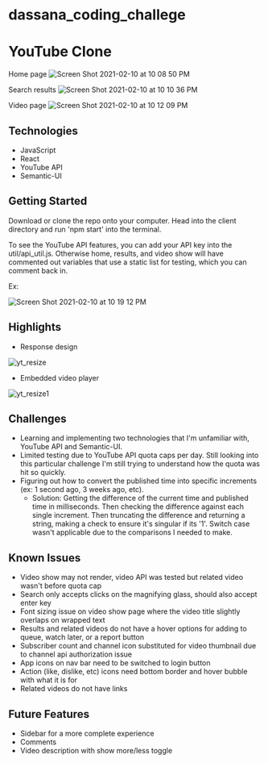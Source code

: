 # dassana_coding_challege
# YouTube Clone

Home page
![Screen Shot 2021-02-10 at 10 08 50 PM](https://user-images.githubusercontent.com/52799217/107607117-28270880-6bed-11eb-8b54-025b287fcb64.png)

Search results
![Screen Shot 2021-02-10 at 10 10 36 PM](https://user-images.githubusercontent.com/52799217/107607119-29f0cc00-6bed-11eb-8c56-5819b9163186.png)

Video page
![Screen Shot 2021-02-10 at 10 12 09 PM](https://user-images.githubusercontent.com/52799217/107607120-2a896280-6bed-11eb-8e86-cb1733f31e48.png)
## Technologies
- JavaScript
- React
- YouTube API
- Semantic-UI
## Getting Started
Download or clone the repo onto your computer. Head into the client directory and run 'npm start' into the terminal.

To see the YouTube API features, you can add your API key into the util/api_util.js. Otherwise home, results, and video show will have commented out variables that use a static list for testing, which you can comment back in.

Ex:

![Screen Shot 2021-02-10 at 10 19 12 PM](https://user-images.githubusercontent.com/52799217/107607401-037f6080-6bee-11eb-8848-3ebb90a06049.png)


## Highlights
- Response design

![yt_resize](https://user-images.githubusercontent.com/52799217/107609590-3d536580-6bf4-11eb-8abc-e01cae8fd33c.gif)

- Embedded video player

![yt_resize1](https://user-images.githubusercontent.com/52799217/107609586-388eb180-6bf4-11eb-944a-541d10fb582d.gif)

## Challenges
- Learning and implementing two technologies that I'm unfamiliar with, YouTube API and Semantic-UI.
- Limited testing due to YouTube API quota caps per day. Still looking into this particular challenge I'm still trying to understand how the quota was hit so quickly.
- Figuring out how to convert the published time into specific increments (ex: 1 second ago, 3 weeks ago, etc).
  - Solution: Getting the difference of the current time and published time in milliseconds. Then checking the difference against each single increment. Then truncating the difference and returning a string, making a check to ensure it's singular if its '1'. Switch case wasn't applicable due to the comparisons I needed to make.

## Known Issues
- Video show may not render, video API was tested but related video wasn't before quota cap
- Search only accepts clicks on the magnifying glass, should also accept enter key
- Font sizing issue on video show page where the video title slightly overlaps on wrapped text
- Results and related videos do not have a hover options for adding to queue, watch later, or a report button
- Subscriber count and channel icon substituted for video thumbnail due to channel api authorization issue
- App icons on nav bar need to be switched to login button
- Action (like, dislike, etc) icons need bottom border and hover bubble with what it is for
- Related videos do not have links

## Future Features
- Sidebar for a more complete experience
- Comments
- Video description with show more/less toggle

